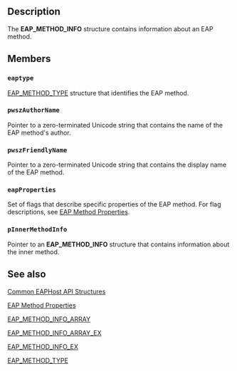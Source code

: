 ## Description

The **EAP_METHOD_INFO** structure contains information about an EAP method.

## Members

### `eaptype`

[EAP_METHOD_TYPE](https://learn.microsoft.com/windows/desktop/api/eaptypes/ns-eaptypes-eap_method_type) structure that identifies the EAP method.

### `pwszAuthorName`

Pointer to a zero-terminated Unicode string that contains the name of the EAP method's author.

### `pwszFriendlyName`

Pointer to a zero-terminated Unicode string that contains the display name of the EAP method.

### `eapProperties`

Set of flags that describe specific properties of the EAP method. For flag descriptions, see [EAP Method Properties](https://learn.microsoft.com/windows/win32/eaphost/eap-method-properties).

### `pInnerMethodInfo`

Pointer to an **EAP_METHOD_INFO** structure that contains information about the inner method.

## See also

[Common EAPHost API Structures](https://learn.microsoft.com/windows/win32/eaphost/common-eap-host-api-structures)

[EAP Method Properties](https://learn.microsoft.com/windows/win32/eaphost/eap-method-properties)

[EAP_METHOD_INFO_ARRAY](https://learn.microsoft.com/windows/desktop/api/eaptypes/ns-eaptypes-eap_method_info_array)

[EAP_METHOD_INFO_ARRAY_EX](https://learn.microsoft.com/windows/desktop/api/eaptypes/ns-eaptypes-eap_method_info_array_ex)

[EAP_METHOD_INFO_EX](https://learn.microsoft.com/windows/desktop/api/eaptypes/ns-eaptypes-eap_method_info_ex)

[EAP_METHOD_TYPE](https://learn.microsoft.com/windows/desktop/api/eaptypes/ns-eaptypes-eap_method_type)